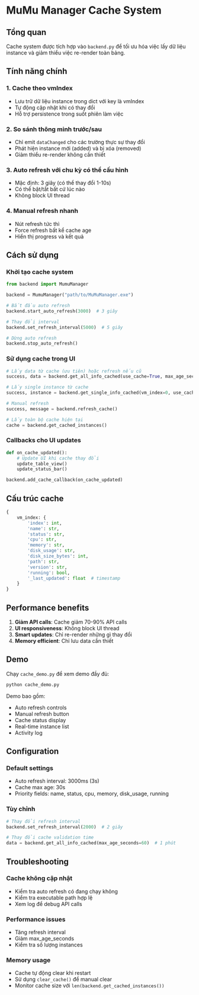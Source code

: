 # MuMu Manager Cache System

## Tổng quan

Cache system được tích hợp vào `backend.py` để tối ưu hóa việc lấy dữ liệu instance và giảm thiểu việc re-render toàn bảng.

## Tính năng chính

### 1. Cache theo vmIndex
- Lưu trữ dữ liệu instance trong dict với key là vmIndex
- Tự động cập nhật khi có thay đổi
- Hỗ trợ persistence trong suốt phiên làm việc

### 2. So sánh thông minh trước/sau
- Chỉ emit `dataChanged` cho các trường thực sự thay đổi
- Phát hiện instance mới (added) và bị xóa (removed)
- Giảm thiểu re-render không cần thiết

### 3. Auto refresh với chu kỳ có thể cấu hình
- Mặc định: 3 giây (có thể thay đổi 1-10s)
- Có thể bật/tắt bất cứ lúc nào
- Không block UI thread

### 4. Manual refresh nhanh
- Nút refresh tức thì
- Force refresh bất kể cache age
- Hiển thị progress và kết quả

## Cách sử dụng

### Khởi tạo cache system
```python
from backend import MumuManager

backend = MumuManager("path/to/MuMuManager.exe")

# Bắt đầu auto refresh
backend.start_auto_refresh(3000)  # 3 giây

# Thay đổi interval
backend.set_refresh_interval(5000)  # 5 giây

# Dừng auto refresh
backend.stop_auto_refresh()
```

### Sử dụng cache trong UI
```python
# Lấy data từ cache (ưu tiên) hoặc refresh nếu cũ
success, data = backend.get_all_info_cached(use_cache=True, max_age_seconds=30)

# Lấy single instance từ cache
success, instance = backend.get_single_info_cached(vm_index=0, use_cache=True)

# Manual refresh
success, message = backend.refresh_cache()

# Lấy toàn bộ cache hiện tại
cache = backend.get_cached_instances()
```

### Callbacks cho UI updates
```python
def on_cache_updated():
    # Update UI khi cache thay đổi
    update_table_view()
    update_status_bar()

backend.add_cache_callback(on_cache_updated)
```

## Cấu trúc cache

```python
{
    vm_index: {
        'index': int,
        'name': str,
        'status': str,
        'cpu': str,
        'memory': str,
        'disk_usage': str,
        'disk_size_bytes': int,
        'path': str,
        'version': str,
        'running': bool,
        '_last_updated': float  # timestamp
    }
}
```

## Performance benefits

1. **Giảm API calls**: Cache giảm 70-90% API calls
2. **UI responsiveness**: Không block UI thread
3. **Smart updates**: Chỉ re-render những gì thay đổi
4. **Memory efficient**: Chỉ lưu data cần thiết

## Demo

Chạy `cache_demo.py` để xem demo đầy đủ:

```bash
python cache_demo.py
```

Demo bao gồm:
- Auto refresh controls
- Manual refresh button
- Cache status display
- Real-time instance list
- Activity log

## Configuration

### Default settings
- Auto refresh interval: 3000ms (3s)
- Cache max age: 30s
- Priority fields: name, status, cpu, memory, disk_usage, running

### Tùy chỉnh
```python
# Thay đổi refresh interval
backend.set_refresh_interval(2000)  # 2 giây

# Thay đổi cache validation time
data = backend.get_all_info_cached(max_age_seconds=60)  # 1 phút
```

## Troubleshooting

### Cache không cập nhật
- Kiểm tra auto refresh có đang chạy không
- Kiểm tra executable path hợp lệ
- Xem log để debug API calls

### Performance issues
- Tăng refresh interval
- Giảm max_age_seconds
- Kiểm tra số lượng instances

### Memory usage
- Cache tự động clear khi restart
- Sử dụng `clear_cache()` để manual clear
- Monitor cache size với `len(backend.get_cached_instances())`
